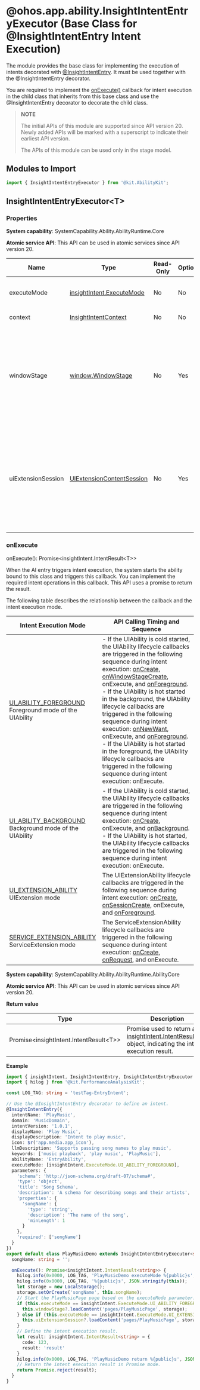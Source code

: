# @ohos.app.ability.InsightIntentEntryExecutor (Base Class for @InsightIntentEntry Intent Execution)

<!--Kit: Ability Kit-->
<!--Subsystem: Ability-->
<!--Owner: @linjunjie6-->
<!--Designer: @li-weifeng2024-->
<!--Tester: @lixueqing513-->
<!--Adviser: @huipeizi-->

The module provides the base class for implementing the execution of intents decorated with [@InsightIntentEntry](js-apis-app-ability-InsightIntentDecorator.md#insightintententry). It must be used together with the @InsightIntentEntry decorator.

You are required to implement the [onExecute()](#onexecute) callback for intent execution in the child class that inherits from this base class and use the @InsightIntentEntry decorator to decorate the child class.

> **NOTE**
>
> The initial APIs of this module are supported since API version 20. Newly added APIs will be marked with a superscript to indicate their earliest API version.
>
> The APIs of this module can be used only in the stage model.

## Modules to Import

```ts
import { InsightIntentEntryExecutor } from '@kit.AbilityKit';
```

## InsightIntentEntryExecutor\<T>

### Properties

**System capability**: SystemCapability.Ability.AbilityRuntime.Core

**Atomic service API**: This API can be used in atomic services since API version 20.

| Name| Type| Read-Only| Optional| Description|
| -------- | -------- | -------- | -------- | -------- |
| executeMode | [insightIntent.ExecuteMode](./js-apis-app-ability-insightIntent.md#executemode) | No| No| Intent execution mode, that is, execution mode supported when the bound ability is started.|
| context | [InsightIntentContext](./js-apis-app-ability-insightIntentContext.md) | No| No| Context for intent execution.|
| windowStage | [window.WindowStage](../apis-arkui/arkts-apis-window-WindowStage.md) | No| Yes| WindowStage instance, which is the same as the WindowStage instance in the [onWindowStageCreate](./js-apis-app-ability-uiAbility.md#onwindowstagecreate) API and can be used to load the page for intent execution. It is valid only when **executeMode** is set to **UI_ABILITY_FOREGROUND** (the UIAbility needs to be displayed in the foreground during intent execution).|
| uiExtensionSession | [UIExtensionContentSession](./js-apis-app-ability-uiExtensionContentSession.md) | No| Yes| UIExtensionContentSession instance, which is the same as the UIExtensionContentSession instance in the [onSessionCreate](./js-apis-app-ability-uiExtensionAbility.md#onsessioncreate) API and can be used to load the page for intent execution. It takes effect only when **executeMode** is set to **UI_EXTENSION_ABILITY** (the UIExtensionAbility needs to be started during intent execution).|

### onExecute

onExecute(): Promise\<insightIntent.IntentResult\<T>>

 When the AI entry triggers intent execution, the system starts the ability bound to this class and triggers this callback. You can implement the required intent operations in this callback. This API uses a promise to return the result.

The following table describes the relationship between the callback and the intent execution mode.

| Intent Execution Mode| API Calling Timing and Sequence|
| ----------- | -----------------|
| [UI_ABILITY_FOREGROUND](./js-apis-app-ability-insightIntent.md#executemode)<br>Foreground mode of the UIAbility| - If the UIAbility is cold started, the UIAbility lifecycle callbacks are triggered in the following sequence during intent execution: [onCreate](./js-apis-app-ability-uiAbility.md#oncreate), [onWindowStageCreate](./js-apis-app-ability-uiAbility.md#onwindowstagecreate), onExecute, and [onForeground](./js-apis-app-ability-uiAbility.md#onforeground).<br>- If the UIAbility is hot started in the background, the UIAbility lifecycle callbacks are triggered in the following sequence during intent execution: [onNewWant](./js-apis-app-ability-uiAbility.md#onnewwant), onExecute, and [onForeground](./js-apis-app-ability-uiAbility.md#onforeground).<br>- If the UIAbility is hot started in the foreground, the UIAbility lifecycle callbacks are triggered in the following sequence during intent execution: onExecute.|
| [UI_ABILITY_BACKGROUND](./js-apis-app-ability-insightIntent.md#executemode)<br>Background mode of the UIAbility| - If the UIAbility is cold started, the UIAbility lifecycle callbacks are triggered in the following sequence during intent execution: [onCreate](./js-apis-app-ability-uiAbility.md#oncreate), onExecute, and [onBackground](./js-apis-app-ability-uiAbility.md#onbackground).<br>- If the UIAbility is hot started, the UIAbility lifecycle callbacks are triggered in the following sequence during intent execution: onExecute.|
| [UI_EXTENSION_ABILITY](./js-apis-app-ability-insightIntent.md#executemode)<br>UIExtension mode| The UIExtensionAbility lifecycle callbacks are triggered in the following sequence during intent execution: [onCreate](./js-apis-app-ability-uiExtensionAbility.md#oncreate), [onSessionCreate](./js-apis-app-ability-uiExtensionAbility.md#onsessioncreate), onExecute, and [onForeground](./js-apis-app-ability-uiExtensionAbility.md#onforeground).|
|<!--DelRow-->[SERVICE_EXTENSION_ABILITY](./js-apis-app-ability-insightIntent-sys.md)<br>ServiceExtension mode| The ServiceExtensionAbility lifecycle callbacks are triggered in the following sequence during intent execution: [onCreate](./js-apis-app-ability-serviceExtensionAbility-sys.md#oncreate), [onRequest](./js-apis-app-ability-serviceExtensionAbility-sys.md#onrequest), and onExecute.|

**System capability**: SystemCapability.Ability.AbilityRuntime.AbilityCore

**Atomic service API**: This API can be used in atomic services since API version 20.

**Return value**

| Type| Description|
|------|-----|
| Promise\<insightIntent.IntentResult\<T>>| Promise used to return an [insightIntent.IntentResult\<T>](js-apis-app-ability-insightIntent.md#intentresultt20) object, indicating the intent execution result.|

**Example**

```ts
import { insightIntent, InsightIntentEntry, InsightIntentEntryExecutor } from '@kit.AbilityKit';
import { hilog } from '@kit.PerformanceAnalysisKit';

const LOG_TAG: string = 'testTag-EntryIntent';

// Use the @InsightIntentEntry decorator to define an intent.
@InsightIntentEntry({
  intentName: 'PlayMusic',
  domain: 'MusicDomain',
  intentVersion: '1.0.1',
  displayName: 'Play Music',
  displayDescription: 'Intent to play music',
  icon: $r('app.media.app_icon'),
  llmDescription: 'Supports passing song names to play music',
  keywords: ['music playback', 'play music', 'PlayMusic'],
  abilityName: 'EntryAbility',
  executeMode: [insightIntent.ExecuteMode.UI_ABILITY_FOREGROUND],
  parameters: {
    'schema': 'http://json-schema.org/draft-07/schema#',
    'type': 'object',
    'title': 'Song Schema',
    'description': 'A schema for describing songs and their artists',
    'properties': {
      'songName': {
        'type': 'string',
        'description': 'The name of the song',
        'minLength': 1
      }
    },
    'required': ['songName']
  }
})
export default class PlayMusicDemo extends InsightIntentEntryExecutor<string> {
  songName: string = '';

  onExecute(): Promise<insightIntent.IntentResult<string>> {
    hilog.info(0x0000, LOG_TAG, 'PlayMusicDemo executeMode %{public}s', JSON.stringify(this.executeMode));
    hilog.info(0x0000, LOG_TAG, '%{public}s', JSON.stringify(this));
    let storage = new LocalStorage();
    storage.setOrCreate('songName', this.songName);
    // Start the PlayMusicPage page based on the executeMode parameter.
    if (this.executeMode == insightIntent.ExecuteMode.UI_ABILITY_FOREGROUND) {
      this.windowStage?.loadContent('pages/PlayMusicPage', storage);
    } else if (this.executeMode == insightIntent.ExecuteMode.UI_EXTENSION_ABILITY) {
      this.uiExtensionSession?.loadContent('pages/PlayMusicPage', storage);
    }
    // Define the intent execution result.
    let result: insightIntent.IntentResult<string> = {
      code: 123,
      result: 'result'
    }
    hilog.info(0x0000, LOG_TAG, 'PlayMusicDemo return %{public}s', JSON.stringify(result));
    // Return the intent execution result in Promise mode.
    return Promise.reject(result);
  }
}
```
